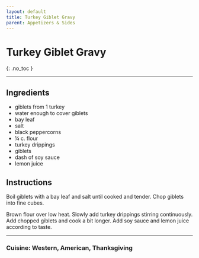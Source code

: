 ```yaml
---
layout: default
title: Turkey Giblet Gravy
parent: Appetizers & Sides
---
```


# Turkey Giblet Gravy
{: .no_toc }

---

## Ingredients
<ul>
	<li>giblets from 1 turkey</li>
	<li>water enough to cover giblets</li>
	<li>bay leaf</li>
	<li>salt</li>
	<li>black peppercorns</li>
	<li>¼ c. flour</li>
	<li>turkey drippings</li>
	<li>giblets</li>
	<li>dash of soy sauce</li>
	<li>lemon juice</li>
</ul>

## Instructions
Boil giblets with a bay leaf and salt until cooked and tender. Chop giblets into fine cubes.

Brown flour over low heat. Slowly add turkey drippings stirring continuously. Add chopped giblets and cook a bit longer. Add soy sauce and lemon juice according to taste. 

--- 

### Cuisine: Western, American, Thanksgiving
